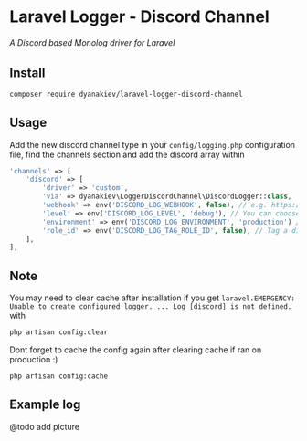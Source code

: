 # Laravel Logger - Discord Channel
###### A Discord based Monolog driver for Laravel

## Install
```bash
composer require dyanakiev/laravel-logger-discord-channel

```

## Usage

Add the new discord channel type in your `config/logging.php` configuration file, find the channels section and add the discord array within

```php
'channels' => [
    'discord' => [
        'driver' => 'custom',
        'via' => dyanakiev\LoggerDiscordChannel\DiscordLogger::class,
        'webhook' => env('DISCORD_LOG_WEBHOOK', false), // e.g. https://discordapp.com/api/webhooks/...
        'level' => env('DISCORD_LOG_LEVEL', 'debug'), // You can choose from: emergency, alert, critical, error, warning, notice, info and debug
        'environment' => env('DISCORD_LOG_ENVIRONMENT', 'production') // Enable logging only for environment ['production', 'staging', 'local']
        'role_id' => env('DISCORD_LOG_TAG_ROLE_ID', false), // Tag a discord role
    ],
],
```

## Note
You may need to clear cache after installation if you get `laravel.EMERGENCY: Unable to create configured logger. ... Log [discord] is not defined.` with
```bash
php artisan config:clear
```
Dont forget to cache the config again after clearing cache if ran on production :)
```bash
php artisan config:cache
```

## Example log
@todo add picture
